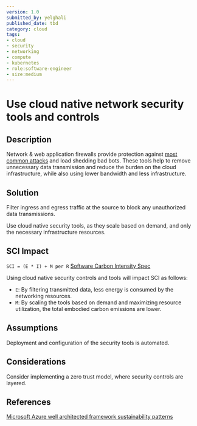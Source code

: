 ```yaml
---
version: 1.0
submitted_by: yelghali
published_date: tbd
category: cloud
tags: 
- cloud
- security
- networking
- compute
- kubernetes
- role:software-engineer
- size:medium
---
```


# Use cloud native network security tools and controls

## Description
Network & web application firewalls provide protection against [most common attacks](https://owasp.org/Top10/) and load shedding bad bots. These tools help to remove unnecessary data transmission and reduce the burden on the cloud infrastructure, while also using lower bandwidth and less infrastructure.

## Solution
Filter ingress and egress traffic at the source to block any unauthorized data transmissions.

Use cloud native security tools, as they scale based on demand, and only the necessary infrastructure resources.


## SCI Impact
`SCI = (E * I) + M per R`
[Software Carbon Intensity Spec](https://grnsft.org/sci)

Using cloud native security controls and tools will impact SCI as follows:

- `E`: By filtering transmitted data, less energy is consumed by the networking resources.
- `M`: By scaling the tools based on demand and maximizing resource utilization, the total embodied carbon emissions are lower.

## Assumptions
Deployment and configuration of the security tools is automated.

## Considerations
Consider implementing a zero trust model, where security controls are layered.

## References
[Microsoft Azure well architected framework sustainability patterns](https://learn.microsoft.com/en-us/azure/architecture/framework/sustainability/sustainability-security)
